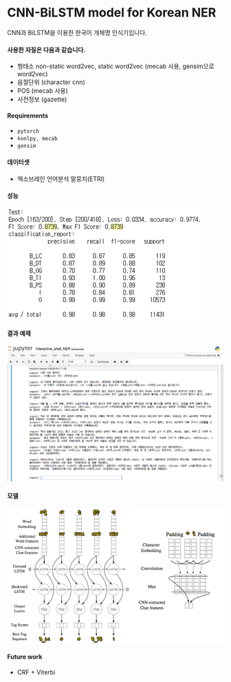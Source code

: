 # CNN-BiLSTM model for Korean NER
CNN과 BiLSTM을 이용한 한국어 개체명 인식기입니다.

#### 사용한 자질은 다음과 같습니다.
- 형태소 non-static word2vec, static word2vec (mecab 사용, gensim으로 word2vec)
- 음절단위 (character cnn)
- POS (mecab 사용)
- 사전정보 (gazette)

#### Requirements
- ```pytorch```
- ```konlpy, mecab```
- ```gensim```

#### 데이터셋
-  엑소브레인 언어분석 말뭉치(ETRI)

#### 성능
![classification_report](./assets/NER결과Classificaiton_report.png)

#### 결과 예제
![NER_result](./assets/NER결과.png)

#### 모델
![NER_model](./assets/NER모델그림.png)  

#### Future work
- CRF + Viterbi
